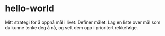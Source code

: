 # hello-world

Mitt strategi for å oppnå mål i livet: Definer målet. Lag en liste over mål som du kunne tenke deg å nå, og sett dem opp i prioritert rekkefølge.
